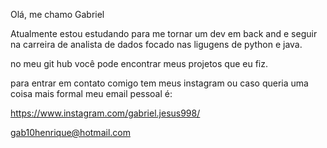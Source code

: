 Olá, me chamo Gabriel 

Atualmente estou estudando para me tornar um dev em back and e seguir na carreira de analista de dados focado nas ligugens de python e java.

no meu git hub você pode encontrar meus projetos que eu fiz.

para entrar em contato comigo tem meus instagram ou caso queria uma coisa mais formal meu email pessoal é:

https://www.instagram.com/gabriel.jesus998/

gab10henrique@hotmail.com



